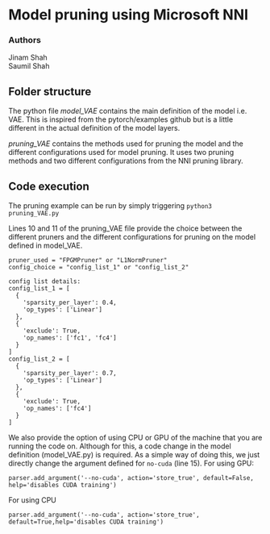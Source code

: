 # Model pruning using Microsoft NNI
### Authors
Jinam Shah </br>
Saumil Shah

## Folder structure

The python file *model_VAE* contains the main definition of the model i.e. VAE. This is inspired from the pytorch/examples github but is a little different in the actual definition of the model layers.

*pruning_VAE* contains the methods used for pruning the model and the different configurations used for model pruning. It uses two pruning methods and two different configurations from the NNI pruning library.

## Code execution
The pruning example can be run by simply triggering `python3 pruning_VAE.py`

Lines 10 and 11 of the pruning_VAE file provide the choice between the different pruners and the different configurations for pruning on the model defined in model_VAE.
```
pruner_used = "FPGMPruner" or "L1NormPruner"
config_choice = "config_list_1" or "config_list_2"

config list details:
config_list_1 = [
  {
    'sparsity_per_layer': 0.4,
    'op_types': ['Linear']
  }, 
  {
    'exclude': True,
    'op_names': ['fc1', 'fc4']
  }
]
config_list_2 = [
  {
    'sparsity_per_layer': 0.7,
    'op_types': ['Linear']
  }, 
  {
    'exclude': True,
    'op_names': ['fc4']
  }
]
```

We also provide the option of using CPU or GPU of the machine that you are running the code on. Although for this, a code change in the model definition (model_VAE.py) is required. As a simple way of doing this, we just directly change the argument defined for `no-cuda` (line 15).
For using GPU:
```
parser.add_argument('--no-cuda', action='store_true', default=False, help='disables CUDA training')
```
For using CPU
```
parser.add_argument('--no-cuda', action='store_true', default=True,help='disables CUDA training')
```
